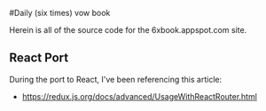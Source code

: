 #Daily (six times) vow book

Herein is all of the source code for the 6xbook.appspot.com site.


## React Port

During the port to React, I've been referencing this article:

 * https://redux.js.org/docs/advanced/UsageWithReactRouter.html
